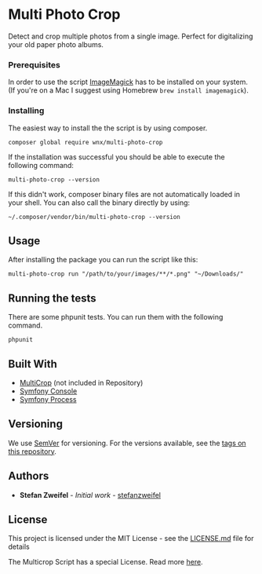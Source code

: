 # Multi Photo Crop

Detect and crop multiple photos from a single image. Perfect for digitalizing your old paper photo albums.

### Prerequisites

In order to use the script [ImageMagick](http://www.imagemagick.org/script/index.php) has to be installed on your system. (If you're on a Mac I suggest using Homebrew `brew install imagemagick`).

### Installing

The easiest way to install the the script is by using composer.

```shell
composer global require wnx/multi-photo-crop
```

If the installation was successful you should be able to execute the following command:

```shell
multi-photo-crop --version
```

If this didn't work, composer binary files are not automatically loaded in your shell.
You can also call the binary directly by using:

```
~/.composer/vendor/bin/multi-photo-crop --version
```

## Usage

After installing the package you can run the script like this:

```shell
multi-photo-crop run "/path/to/your/images/**/*.png" "~/Downloads/"
```

## Running the tests

There are some phpunit tests. You can run them with the following command.

```shell
phpunit
```

## Built With

* [MultiCrop](http://www.fmwconcepts.com/imagemagick/multicrop/) (not included in Repository)
* [Symfony Console](https://github.com/symfony/console)
* [Symfony Process](https://github.com/symfony/process)

## Versioning

We use [SemVer](http://semver.org/) for versioning. For the versions available, see the [tags on this repository](https://github.com/stefanzweifel/multicrop-photos/tags).

## Authors

* **Stefan Zweifel** - *Initial work* - [stefanzweifel](https://github.com/stefanzweifel)

## License

This project is licensed under the MIT License - see the [LICENSE.md](LICENSE.md) file for details

The Multicrop Script has a special License. Read more [here](http://www.fmwconcepts.com/imagemagick/multicrop/).
